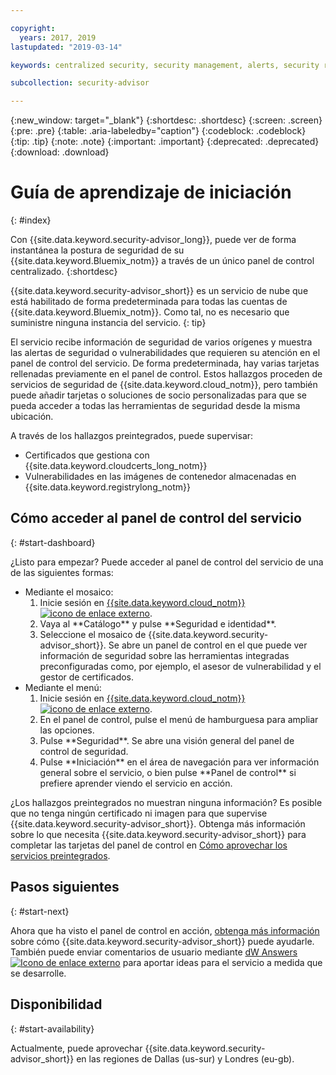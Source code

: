 ```yaml
---

copyright:
  years: 2017, 2019
lastupdated: "2019-03-14"

keywords: centralized security, security management, alerts, security risk, insights, threat detection

subcollection: security-advisor

---
```


{:new_window: target="_blank"}
{:shortdesc: .shortdesc}
{:screen: .screen}
{:pre: .pre}
{:table: .aria-labeledby="caption"}
{:codeblock: .codeblock}
{:tip: .tip}
{:note: .note}
{:important: .important}
{:deprecated: .deprecated}
{:download: .download}


# Guía de aprendizaje de iniciación
{: #index}

Con {{site.data.keyword.security-advisor_long}}, puede ver de forma instantánea la postura de seguridad de su {{site.data.keyword.Bluemix_notm}} a través de un único panel de control centralizado.
{:shortdesc}

{{site.data.keyword.security-advisor_short}} es un servicio de nube que está habilitado de forma predeterminada para todas las cuentas de {{site.data.keyword.Bluemix_notm}}. Como tal, no es necesario que suministre ninguna instancia del servicio.
{: tip}

El servicio recibe información de seguridad de varios orígenes y muestra las alertas de seguridad o vulnerabilidades que requieren su atención en el panel de control del servicio. De forma predeterminada, hay varias tarjetas rellenadas previamente en el panel de control. Estos hallazgos proceden de servicios de seguridad de {{site.data.keyword.cloud_notm}}, pero también puede añadir tarjetas o soluciones de socio personalizadas para que se pueda acceder a todas las herramientas de seguridad desde la misma ubicación.

A través de los hallazgos preintegrados, puede supervisar:

- Certificados que gestiona con {{site.data.keyword.cloudcerts_long_notm}}
- Vulnerabilidades en las imágenes de contenedor almacenadas en {{site.data.keyword.registrylong_notm}}



## Cómo acceder al panel de control del servicio
{: #start-dashboard}

¿Listo para empezar? Puede acceder al panel de control del servicio de una de las siguientes formas:

<ul>
  <li>Mediante el mosaico:
    <ol>
      <li>Inicie sesión en <a href="https://cloud.ibm.com" target="_blank">{{site.data.keyword.cloud_notm}}<img src="../../icons/launch-glyph.svg" alt="icono de enlace externo"></a>.</li>
      <li>Vaya al **Catálogo** y pulse **Seguridad e identidad**.</li>
      <li>Seleccione el mosaico de {{site.data.keyword.security-advisor_short}}. Se abre un panel de control en el que puede ver información de seguridad sobre las herramientas integradas preconfiguradas como, por ejemplo, el asesor de vulnerabilidad y el gestor de certificados.</li>
    </ol>
  </li>
  <li>Mediante el menú:
    <ol>
      <li>Inicie sesión en <a href="https://cloud.ibm.com" target="_blank">{{site.data.keyword.cloud_notm}}<img src="../../icons/launch-glyph.svg" alt="icono de enlace externo"></a>.</li>
      <li>En el panel de control, pulse el menú de hamburguesa para ampliar las opciones.</li>
      <li>Pulse **Seguridad**. Se abre una visión general del panel de control de seguridad.</li>
      <li>Pulse **Iniciación** en el área de navegación para ver información general sobre el servicio, o bien pulse **Panel de control** si prefiere aprender viendo el servicio en acción.</li>
    </ol>
  </li>
</ul>

¿Los hallazgos preintegrados no muestran ninguna información? Es posible que no tenga ningún certificado ni imagen para que supervise {{site.data.keyword.security-advisor_short}}. Obtenga más información sobre lo que necesita {{site.data.keyword.security-advisor_short}} para completar las tarjetas del panel de control en [Cómo aprovechar los servicios preintegrados](/docs/services/security-advisor?topic=security-advisor-setup-services).


## Pasos siguientes
{: #start-next}

Ahora que ha visto el panel de control en acción, [obtenga más información](/docs/services/security-advisor?topic=security-advisor-about) sobre cómo {{site.data.keyword.security-advisor_short}} puede ayudarle. También puede enviar comentarios de usuario mediante <a href="https://developer.ibm.com/" target="_blank">dW Answers <img src="../../icons/launch-glyph.svg" alt="Icono de enlace externo"></a> para aportar ideas para el servicio a medida que se desarrolle.


## Disponibilidad
{: #start-availability}

Actualmente, puede aprovechar {{site.data.keyword.security-advisor_short}} en las regiones de Dallas (us-sur) y Londres (eu-gb).
